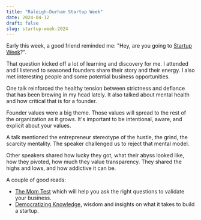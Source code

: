 ```yaml
---
title: "Raleigh-Durham Startup Week"
date: 2024-04-12
draft: false
slug: startup-week-2024
---
```


Early this week, a good friend reminded me: "Hey, are you going to [Startup Week](https://www.raleighdurhamstartupweek.com/)?". 

That question kicked off a lot of learning and discovery for me. I attended and I listened 
to seasoned founders share their story and their energy. I also met interesting 
people and some potential business opportunities.

One talk reinforced the healthy tension between strictness and defiance that has been
brewing in my head lately. It also talked about mental health and how critical that is
for a founder.

Founder values were a big theme. Those values will spread to the rest of the 
organization as it grows. It's important to be intentional, aware, and explicit
about your values.

A talk mentioned the entrepreneur stereotype of the hustle, the grind, the scarcity
mentality. The speaker challenged us to reject that mental model.

Other speakers shared how lucky they got, what their abyss looked like, how they pivoted, how much 
they value transparency. They shared the highs and lows, and how addictive it can be.

A couple of good reads:

- [The Mom Test](https://www.momtestbook.com/) which will help you ask the right questions
  to validate your business.
- [Democratizing Knowledge](https://www.hustlefund.vc/e-book), wisdom and insights on what it 
  takes to build a startup.